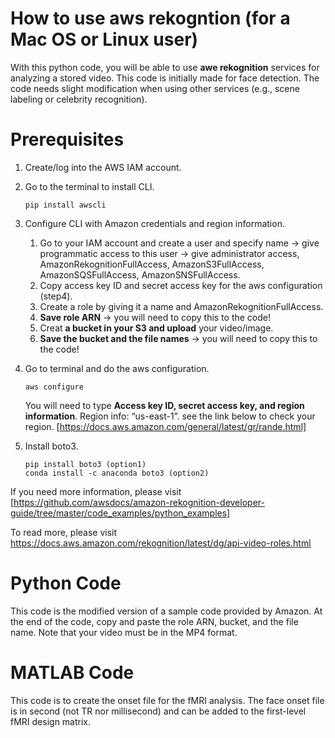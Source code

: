 # How to use aws rekogntion (for a Mac OS or Linux user)
With this python code, you will be able to use **awe rekognition** services for analyzing a stored video. This code is initially made for face detection. The code needs slight modification when using other services (e.g., scene labeling or celebrity recognition).
# Prerequisites
1. Create/log into the AWS IAM account.
2. Go to the terminal to install CLI.

       pip install awscli
          
3. Configure CLI with Amazon credentials and region information.
    1. Go to your IAM account and create a user and specify name -> give 	
    programmatic access to this user -> give administrator access, 
    AmazonRekognitionFullAccess, AmazonS3FullAccess, AmazonSQSFullAccess, 
    AmazonSNSFullAccess. 
    2. Copy access key ID and secret access key for the aws configuration (step4).
    3. Create a role by giving it a name and AmazonRekognitionFullAccess.
    4. **Save role ARN** -> you will need to copy this to the code!
    5. Creat **a bucket in your S3 and upload** your video/image.  
    6. **Save the bucket and the file names** -> you will need to copy this to the code!
4. Go to terminal and do the aws configuration.

       aws configure
          
     You will need to type **Access key ID, secret access key, and region information**.
     Region info:  “us-east-1”. see the link below to check your region.
     [https://docs.aws.amazon.com/general/latest/gr/rande.html]
5. Install boto3.
       
       pip install boto3 (option1)
       conda install -c anaconda boto3 (option2)

If you need more information, please visit [https://github.com/awsdocs/amazon-rekognition-developer-guide/tree/master/code_examples/python_examples]

To read more, please visit https://docs.aws.amazon.com/rekognition/latest/dg/api-video-roles.html
# Python Code
This code is the modified version of a sample code provided by Amazon.
At the end of the code, copy and paste the role ARN, bucket, and the file name.
Note that your video must be in the MP4 format.  
# MATLAB Code
This code is to create the onset file for the fMRI analysis. 
The face onset file is in second (not TR nor millisecond) and can be added to the first-level fMRI design matrix. 
